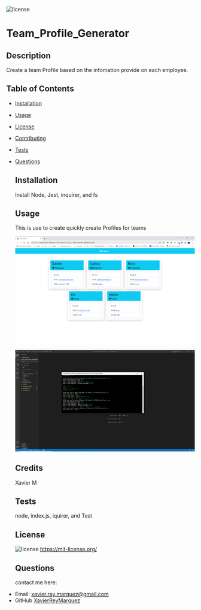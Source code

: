 ![license](https://img.shields.io/badge/License-MIT-green)

# Team_Profile_Generator

## Description

Create a team Profile based on the infomation provide on each employee.

## Table of Contents

- [Installation](#installation)
- [Usage](#usage)
- [License](#license)
- [Contributing](#contributing)
- [Tests](#tests)
- [Questions](#questions)

  ## Installation

  Install Node, Jest, inquirer, and fs

  ## Usage

  This is use to create quickly create Profiles for teams

  ![A picture of the deployed application](./Assets/Screenshot%202022-04-30%20235814.png "A screenshot of an example ReadMe")

  ![A gif of the deployed application](./Assets/giphy.gif "gif showing how the application runs")

  ## Credits

  Xavier M

  ## Tests

  node, index.js, iquirer, and Test

  ## License

  ![license](https://img.shields.io/badge/License-MIT-green)
  https://mit-license.org/

  ## Questions

  contact me here:

* Email: xavier.ray.marquez@gmail.com
* GitHub [XavierReyMarquez](https://github.com/XavierReyMarquez)
